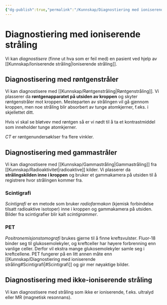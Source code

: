 ```yaml
---
{"dg-publish":true,"permalink":"/Kunnskap/Diagnostiering med ioniserende stråling/","title":"Diagnostiering med ioniserende stråling","tags":["naturfag","fysikk"]}
---
```



# Diagnostiering med ioniserende stråling
Vi kan *diagnostisere* (finne ut hva som er feil med) en pasient ved hjelp av [[Kunnskap/Ioniserende stråling\|Ioniserende stråling]]. 

## Diagnostisering med røntgenstråler
Vi kan diagnostisere med [[Kunnskap/Røntgenstråling\|Røntgenstråling]]. Vi plasserer da **røntgenapparatet på utsiden av kroppen** og skyter røntgenstråler mot kroppen. Mesteparten av strålingen vil gå gjennom kroppen, men noe stråling blir absorbert av tunge atomkjerner, f.eks. i skjellettet ditt.

Hvis vi skal se bløtvev med røntgen så er vi nødt til å ta et kontrastmiddel som inneholder tunge atomkjerner. 

*CT* er røntgenundersøklser fra flere vinkler.

## Diagnostisering med gammastråler
Vi kan diagnostisere med [[Kunnskap/Gammastråling\|Gammastråling]] fra [[Kunnskap/Radioaktivitet\|radioaktive]] kilder. Vi plasserer da **strålingskilden inne i kroppen** og bruker et gammakamera på utsiden til å registrere hvor strålingen kommer fra. 

### Scintigrafi
*Scintigrafi* er en metode som bruker *radiofarmakon* (kjemisk forbindelse tilsatt radioaktive isotoper) inne i kroppen og gammakamera på utsiden. Bilder fra scintigrafier blir kalt *scintigrammer*.

### PET
*Positronemisjonstomografi* brukes gjerne til å finne kreftsvulster. Fluor-18 binder seg til glukosemolekyler, og kreftceller har høyere forbrenning enn vanlige celler. Derfor vil ekstra mange glukosemolekyler samle seg i kreftcellene. PET fungerer på en litt annen måte enn [[Kunnskap/Diagnostiering med ioniserende stråling#Scintigrafi\|#Scintigrafi]] og gir mer nøyaktige bilder.

## Diagnostisering med ikke-ioniserende stråling
Vi kan diagnostisere med stråling som ikke er ioniserende, f.eks. ultralyd eller MR (magnetisk resonnans).
